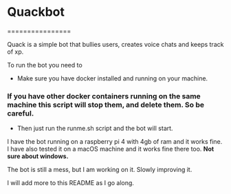 # Quackbot
================

Quack is a simple bot that bullies users, creates voice chats and keeps track of xp.

To run the bot you need to 
- Make sure you have docker installed and running on your machine.
### If you have other docker containers running on the same machine this script will stop them, and delete them. So be careful.
- Then just run the runme.sh script and the bot will start.

I have the bot running on a raspberry pi 4 with 4gb of ram and it works fine. I have also tested it on a macOS machine and it works fine there too. **Not sure about windows.**

The bot is still a mess, but I am working on it. Slowly improving it.

I will add more to this README as I go along.
